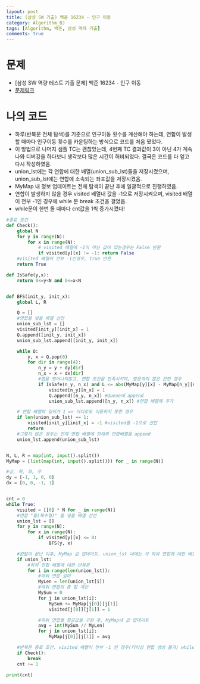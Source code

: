 ```yaml
---
layout: post
title: (삼성 SW 기출) 백준 16234 - 인구 이동
category: Algorithm_BJ
tags: [Algorithm, 백준, 삼성 역테 기출]
comments: true
---
```




# 문제

-  [삼성 SW 역량 테스트 기출 문제] 백준 16234 - 인구 이동
-  [문제링크](<https://www.acmicpc.net/problem/16234>)

# 나의 코드

- 하루(반복문 전체 탐색)를 기준으로 인구이동 횟수를 계산해야 하는데, 연합이 발생할 때마다 인구이동 횟수를 카운팅하는 방식으로 코드를 처음 짰었다. 
- 이 방법으로 나머지 샘플 TC는 괜찮았는데, 4번째 TC 결과값이 3이 아닌 4가 계속 나와 디버깅을 하다보니 생각보다 많은 시간이 허비되었다. 결국은 코드를 다 엎고 다시 작성하였음.
- union_lst에는 각 연합에 대한 배열(union_sub_lst)들을 저장시켰으며, union_sub_lst에는 연합에 소속되는 좌표값을 저장시켰음.
- MyMap 내 정보 업데이트는 전체 탐색이 끝난 후에 일괄적으로 진행하였음.
- 연합이 발생하지 않을 경우 visited 배열내 값을 -1으로 저장시켜으며, visited 배열이 전부 -1인 경우에  while 문 break 조건을 걸었음.
- while문이 한번 돌 때마다 cnt값을 1씩 증가시켰다!


```python
#종료 조건
def Check():
    global N
    for y in range(N):
        for x in range(N):
            # visited 배열에 -1이 아닌 값이 있는경우는 False 반환
            if visited[y][x] != -1: return False
    #visited 배열이 전부 -1인경우, True 반환
    return True

def IsSafe(y,x):
    return 0<=y<N and 0<=x<N


def BFS(init_y, init_x):
    global L, R

    Q = []
    #연합을 넣을 배열 선언
    union_sub_lst = []
    visited[init_y][init_x] = 1
    Q.append([init_y, init_x])
    union_sub_lst.append([init_y, init_x])

    while Q:
        y, x = Q.pop(0)
        for dir in range(4):
            n_y = y + dy[dir]
            n_x = x + dx[dir]
            #맵을 벗어나지않고, 연합 조건을 만족시키며, 방문하지 않은 칸인 경우
            if IsSafe(n_y, n_x) and L <= abs(MyMap[y][x] - MyMap[n_y][n_x]) <= R and visited[n_y][n_x] <= 0:
                visited[n_y][n_x] = 1
                Q.append([n_y, n_x]) #Queue에 append
                union_sub_lst.append([n_y, n_x]) #연합 배열에 추가

    # 연합 배열의 길이가 1 => 어디로도 이동하지 못한 경우
    if len(union_sub_lst) == 1:
        visited[init_y][init_x] = -1 #visited를 -1으로 선언
        return
    #그렇지 않은 경우는 전체 연합 배열에 현재의 연합배열을 append
    union_lst.append(union_sub_lst)


N, L, R = map(int, input().split())
MyMap = [list(map(int, input().split())) for _ in range(N)]

#상, 하, 좌, 우
dy = [-1, 1, 0, 0]
dx = [0, 0, -1, 1]


cnt = 0
while True:
    visited = [[0] * N for _ in range(N)]
    #연합 "들(복수형)" 을 넣을 배열 선언
    union_lst = []
    for y in range(N):
        for x in range(N):
            if visited[y][x] <= 0:
                BFS(y, x)

    #완탐이 끝난 이후, MyMap 값 업데이트. union_lst 내에는 각 하위 연합에 대한 배열이 존재함
    if union_lst:
        #하위 연합 배열에 대한 반복문
        for i in range(len(union_lst)):
            #하위 연합 길이
            MyLen = len(union_lst[i])
            #하위 연합의 총 합 계산
            MySum = 0
            for j in union_lst[i]:
                MySum += MyMap[j[0]][j[1]]
                visited[j[0]][j[1]] = 1

            #하위 연합별 평균값을 구한 후, MyMap내 값 업데이트
            avg = int(MySum // MyLen)
            for j in union_lst[i]:
                MyMap[j[0]][j[1]] = avg

    #반복문 종료 조건. visited 배열이 전부 -1 인 경우(더이상 연합 생성 불가) while문 종료
    if Check():
        break
    cnt += 1

print(cnt)
```



